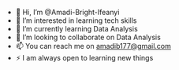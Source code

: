 - 👋 Hi, I’m @Amadi-Bright-Ifeanyi
- 👀 I’m interested in learning tech skills 
- 🌱 I’m currently learning Data Analysis 
- 💞️ I’m looking to collaborate on Data Analysis 
- 📫 You can reach me on amadib177@gmail.com
- ⚡ I am always open to learning new things 

<!---
Amadi-Bright-Ifeanyi/Amadi-Bright-Ifeanyi is a ✨ special ✨ repository because its `README.md` (this file) appears on your GitHub profile.
You can click the Preview link to take a look at your changes.
--->
